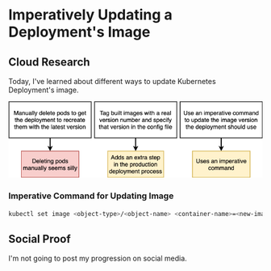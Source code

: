 # Imperatively Updating a Deployment's Image

## Cloud Research
Today, I've learned about different ways to update Kubernetes Deployment's image. 

<div align="center">
  <img src="diagrams-01 - k8s-update-image.png" width="768px" />
</div>

### __Imperative Command for Updating Image__
```sh
kubectl set image <object-type>/<object-name> <container-name>=<new-image-tag>
```

## Social Proof
I'm not going to post my progression on social media.